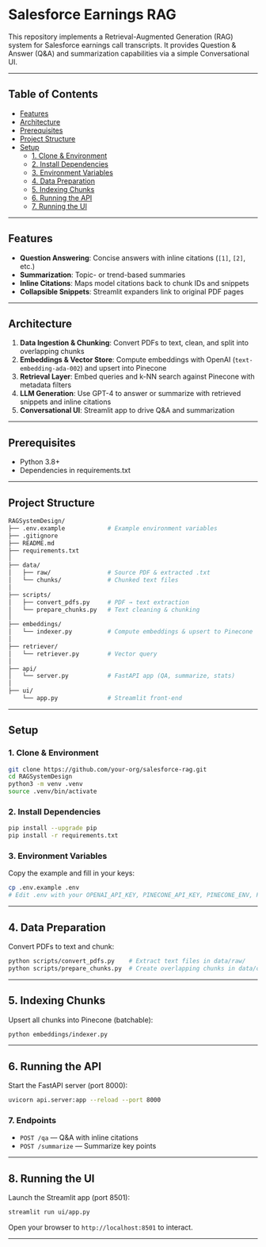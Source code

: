 # Salesforce Earnings RAG

This repository implements a Retrieval-Augmented Generation (RAG) system for Salesforce earnings call transcripts. It provides Question & Answer (Q&A) and summarization capabilities via a simple Conversational UI.

---

## Table of Contents

- [Features](#features)
- [Architecture](#architecture)
- [Prerequisites](#prerequisites)
- [Project Structure](#project-structure)
- [Setup](#setup)
  - [1. Clone & Environment](#1-clone--environment)
  - [2. Install Dependencies](#2-install-dependencies)
  - [3. Environment Variables](#3-environment-variables)
  - [4. Data Preparation](#data-preparation)
  - [5. Indexing Chunks](#indexing-chunks)
  - [6. Running the API](#running-the-api)
  - [7. Running the UI](#running-the-ui)

---

## Features

- **Question Answering**: Concise answers with inline citations (`[1]`, `[2]`, etc.)
- **Summarization**: Topic- or trend-based summaries
- **Inline Citations**: Maps model citations back to chunk IDs and snippets
- **Collapsible Snippets**: Streamlit expanders link to original PDF pages

---

## Architecture

1. **Data Ingestion & Chunking**: Convert PDFs to text, clean, and split into overlapping chunks
2. **Embeddings & Vector Store**: Compute embeddings with OpenAI (`text-embedding-ada-002`) and upsert into Pinecone
3. **Retrieval Layer**: Embed queries and k-NN search against Pinecone with metadata filters
4. **LLM Generation**: Use GPT-4 to answer or summarize with retrieved snippets and inline citations
5. **Conversational UI**: Streamlit app to drive Q&A and summarization

---

## Prerequisites

- Python 3.8+
- Dependencies in requirements.txt

---

## Project Structure

```bash
RAGSystemDesign/
├── .env.example            # Example environment variables
├── .gitignore
├── README.md
├── requirements.txt
│
├── data/
│   ├── raw/                # Source PDF & extracted .txt
│   └── chunks/             # Chunked text files
│
├── scripts/
│   ├── convert_pdfs.py     # PDF → text extraction
│   └── prepare_chunks.py   # Text cleaning & chunking
│
├── embeddings/
│   └── indexer.py          # Compute embeddings & upsert to Pinecone
│
├── retriever/
│   └── retriever.py        # Vector query
│
├── api/
│   └── server.py           # FastAPI app (QA, summarize, stats)
│
├── ui/
    └── app.py              # Streamlit front-end

```

---

## Setup

### 1. Clone & Environment

```bash
git clone https://github.com/your-org/salesforce-rag.git
cd RAGSystemDesign
python3 -m venv .venv
source .venv/bin/activate
```

### 2. Install Dependencies

```bash
pip install --upgrade pip
pip install -r requirements.txt
```

### 3. Environment Variables

Copy the example and fill in your keys:

```bash
cp .env.example .env
# Edit .env with your OPENAI_API_KEY, PINECONE_API_KEY, PINECONE_ENV, PINECONE_INDEX
```

---

## 4. Data Preparation

Convert PDFs to text and chunk:

```bash
python scripts/convert_pdfs.py    # Extract text files in data/raw/
python scripts/prepare_chunks.py  # Create overlapping chunks in data/chunks/
```

---

## 5. Indexing Chunks

Upsert all chunks into Pinecone (batchable):

```bash
python embeddings/indexer.py
```

---

## 6. Running the API

Start the FastAPI server (port 8000):

```bash
uvicorn api.server:app --reload --port 8000
```

### 7. Endpoints

- `POST /qa` — Q&A with inline citations
- `POST /summarize` — Summarize key points

---

## 8. Running the UI

Launch the Streamlit app (port 8501):

```bash
streamlit run ui/app.py
```

Open your browser to `http://localhost:8501` to interact.

---

